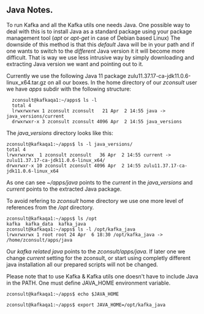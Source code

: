 ## Java Notes.

To run Kafka and all the Kafka utils one needs Java. 
One possible way to deal with this is to install Java as a standard package using your package management
tool (_apt_ or _apt-get_ in case of Debian based Linux) The downside of this method is that this _default_ Java will be in your path and if one wants to switch to the _different_ Java version it it will become more difficult.
That is way we use less intrusive way by simply downloading and extracting Java version we want and pointing out to it.  


Currently we use the following Java 11 package zulu11.37.17-ca-jdk11.0.6-linux_x64.tar.gz on all our boxes.
In the home directory of our _zconsult_ user we have _apps_ subdir with the following structure:

      zconsult@kafkaqa1:~/apps$ ls -l
      total 4
      lrwxrwxrwx 1 zconsult zconsult   21 Apr  2 14:55 java -> java_versions/current
      drwxrwxr-x 3 zconsult zconsult 4096 Apr  2 14:55 java_versions

The _java_versions_ directory looks like this:
   
    zconsult@kafkaqa1:~/apps$ ls -l java_versions/
    total 4
    lrwxrwxrwx  1 zconsult zconsult   36 Apr  2 14:55 current -> zulu11.37.17-ca-jdk11.0.6-linux_x64/
    drwxrwxr-x 10 zconsult zconsult 4096 Apr  2 14:55 zulu11.37.17-ca-jdk11.0.6-linux_x64

As one can see _~/apps/java_ points to the _current_ in the _java_versions_ and _current_ points to the extracted Java package.

To avoid refering to _zconsult_ home directory we use one more level of references from the _/opt_ directory.

    zconsult@kafkaqa1:~/apps$ ls /opt
    kafka  kafka_data  kafka_java
    zconsult@kafkaqa1:~/apps$ ls -l /opt/kafka_java
    lrwxrwxrwx 1 root root 24 Apr  6 18:30 /opt/kafka_java -> /home/zconsult/apps/java

Our _kafka related java_ points to the _zconsult/apps/java_. If later one we change _current_ setting for the zconsult, or start using completly different java installation all our prepared scripts will not be changed.

Please note that to use Kafka & Kafka utils one doesn't have to include Java in the PATH. One must define JAVA_HOME environment variable.

    zconsult@kafkaqa1:~/apps$ echo $JAVA_HOME

    zconsult@kafkaqa1:~/apps$ export JAVA_HOME=/opt/kafka_java
